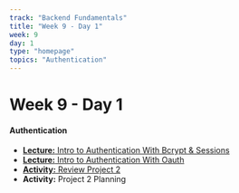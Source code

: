 ```yaml
---
track: "Backend Fundamentals"
title: "Week 9 - Day 1"
week: 9
day: 1
type: "homepage"
topics: "Authentication"
---
```


# Week 9 - Day 1

#### Authentication

- [**Lecture:** Intro to Authentication With Bcrypt & Sessions](/backend-fundamentals/week-9/day-1/lecture-materials/authentication-with-bcrypt-and-sessions/)
- [**Lecture:** Intro to Authentication With Oauth](/backend-fundamentals/week-9/day-1/lecture-materials/authentication-with-oauth/)
- [**Activity:** Review Project 2](/unit-projects/unit-two-project-requirements)
- **Activity:** Project 2 Planning